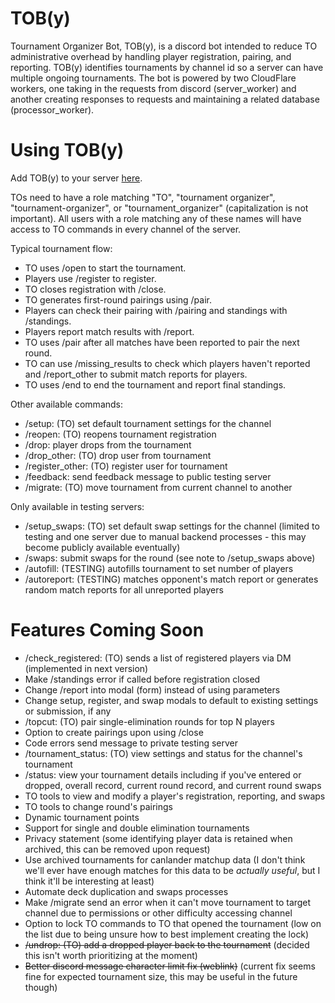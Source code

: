 # TOB(y)
Tournament Organizer Bot, TOB(y), is a discord bot intended to reduce TO administrative overhead by handling player registration, pairing, and reporting. TOB(y) identifies tournaments by channel id so a server can have multiple ongoing tournaments. The bot is powered by two CloudFlare workers, one taking in the requests from discord (server_worker) and another creating responses to requests and maintaining a related database (processor_worker).

# Using TOB(y)
Add TOB(y) to your server [here](https://discord.com/oauth2/authorize?client_id=1253129653250424873&permissions=2147485696&integration_type=0&scope=applications.commands+bot).

TOs need to have a role matching "TO", "tournament organizer", "tournament-organizer", or "tournament_organizer" (capitalization is not important). All users with a role matching any of these names will have access to TO commands in every channel of the server.

Typical tournament flow:

- TO uses /open to start the tournament.
- Players use /register to register.
- TO closes registration with /close.
- TO generates first-round pairings using /pair.
- Players can check their pairing with /pairing and standings with /standings.
- Players report match results with /report.
- TO uses /pair after all matches have been reported to pair the next round.
- TO can use /missing_results to check which players haven't reported and /report_other to submit match reports for players.
- TO uses /end to end the tournament and report final standings.

Other available commands:

- /setup: (TO) set default tournament settings for the channel
- /reopen: (TO) reopens tournament registration
- /drop: player drops from the tournament
- /drop_other: (TO) drop user from tournament
- /register_other: (TO) register user for tournament
- /feedback: send feedback message to public testing server
- /migrate: (TO) move tournament from current channel to another

Only available in testing servers:

- /setup_swaps: (TO) set default swap settings for the channel (limited to testing and one server due to manual backend processes - this may become publicly available eventually)
- /swaps: submit swaps for the round (see note to /setup_swaps above)
- /autofill: (TESTING) autofills tournament to set number of players
- /autoreport: (TESTING) matches opponent's match report or generates random match reports for all unreported players

# Features Coming Soon
- /check_registered: (TO) sends a list of registered players via DM (implemented in next version)
- Make /standings error if called before registration closed
- Change /report into modal (form) instead of using parameters
- Change setup, register, and swap modals to default to existing settings or submission, if any
- /topcut: (TO) pair single-elimination rounds for top N players
- Option to create pairings upon using /close
- Code errors send message to private testing server
- /tournament_status: (TO) view settings and status for the channel's tournament
- /status: view your tournament details including if you've entered or dropped, overall record, current round record, and current round swaps
- TO tools to view and modify a player's registration, reporting, and swaps
- TO tools to change round's pairings
- Dynamic tournament points
- Support for single and double elimination tournaments
- Privacy statement (some identifying player data is retained when archived, this can be removed upon request)
- Use archived tournaments for canlander matchup data (I don't think we'll ever have enough matches for this data to be *actually useful*, but I think it'll be interesting at least)
- Automate deck duplication and swaps processes
- Make /migrate send an error when it can't move tournament to target channel due to permissions or other difficulty accessing channel
- Option to lock TO commands to TO that opened the tournament (low on the list due to being unsure how to best implement creating the lock)
- ~~/undrop: (TO) add a dropped player back to the tournament~~ (decided this isn't worth prioritizing at the moment)
- ~~Better discord message character limit fix (weblink)~~ (current fix seems fine for expected tournament size, this may be useful in the future though)
